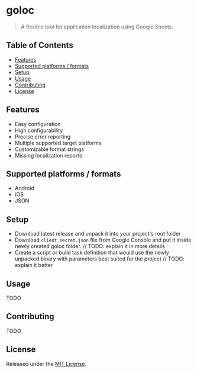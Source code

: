 # goloc

> A flexible tool for application localization using Google Sheets.

## Table of Contents

- [Features](#features)
- [Supported platforms / formats](#supported-platforms-formats)
- [Setup](#setup)
- [Usage](#usage)
- [Contributing](#contributing)
- [License](#license)

## Features

- Easy configuration
- High configurability
- Precise error reporting
- Multiple supported target platforms
- Customizable format strings
- Missing localization reports

## Supported platforms / formats

- Android
- iOS
- JSON

## Setup

- Download latest release and unpack it into your project's root folder
- Download `client_secret.json` file from Google Console and put it inside newly created goloc folder. // TODO: explain it in more details
- Create a script or build task definition that would use the newly unpacked binary with parameters best suited for the project // TODO: explain it better

## Usage

TODO

## Contributing

TODO

## License

Released under the [MIT License](https://github.com/s0nerik/goloc/blob/master/LICENSE).